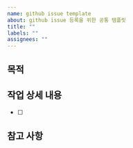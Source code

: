 ```yaml
---
name: github issue template
about: github issue 등록을 위한 공통 템플릿
title: ""
labels: ""
assignees: ""
---
```


## 목적

>

## 작업 상세 내용

- [ ]

## 참고 사항
